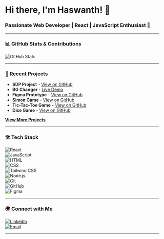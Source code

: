 # Hi there, I'm Haswanth! 👋

### Passionate Web Developer | React | JavaScript Enthusiast 🚀

---

### 📊 **GitHub Stats & Contributions**

![GitHub Stats](https://github-readme-stats.vercel.app/api?username=haswanth04&show_icons=true&theme=radical&count_private=true)  


---

### 🚀 **Recent Projects**

- **SDP Project** - [View on GitHub](https://github.com/haswanth04/SDP)  
- **BG Changer** - [Live Demo](https://bg-changer-haswanth04s-projects.vercel.app/)  
- **Figma Prototype** - [View on GitHub](https://github.com/haswanth04/figma-prototype1)  
- **Simon Game** - [View on GitHub](https://github.com/haswanth04/Simon-game)  
- **Tic-Tac-Toe Game** - [View on GitHub](https://github.com/haswanth04/tictactoe-game)  
- **Dice Game** - [View on GitHub](https://github.com/haswanth04/dice-game)  

**[View More Projects](https://github.com/haswanth04?tab=repositories)**

---

### 🛠 **Tech Stack**

![React](https://img.shields.io/badge/-React-61DAFB?logo=react&logoColor=white)  
![JavaScript](https://img.shields.io/badge/-JavaScript-F7DF1E?logo=javascript&logoColor=black)  
![HTML](https://img.shields.io/badge/-HTML-E34F26?logo=html5&logoColor=white)  
![CSS](https://img.shields.io/badge/-CSS-1572B6?logo=css3&logoColor=white)  
![Tailwind CSS](https://img.shields.io/badge/-Tailwind%20CSS-06B6D4?logo=tailwind-css&logoColor=white)  
![Node.js](https://img.shields.io/badge/-Node.js-339933?logo=node.js&logoColor=white)  
![Git](https://img.shields.io/badge/-Git-F05032?logo=git&logoColor=white)  
![GitHub](https://img.shields.io/badge/-GitHub-181717?logo=github&logoColor=white)  
![Figma](https://img.shields.io/badge/-Figma-F24E1E?logo=figma&logoColor=white)  

---

### 🌍 **Connect with Me**

[![LinkedIn](https://img.shields.io/badge/-LinkedIn-0A66C2?logo=linkedin&logoColor=white)](https://www.linkedin.com/in/haswanth-chinni-48bb62266/)  
[![Email](https://img.shields.io/badge/-Gmail-EA4335?logo=gmail&logoColor=white)](mailto:haswanth.chinni@gmail.com)  

---
